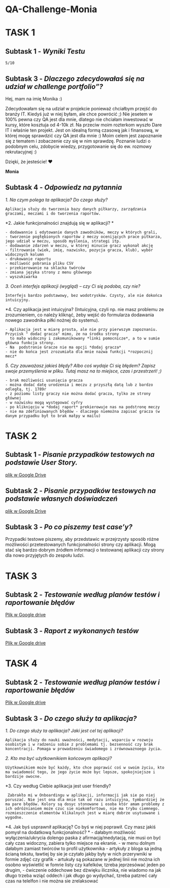 # QA-Challenge-Monia
# TASK 1
## Subtask 1 - *Wyniki Testu*
    5/10
## Subtask 3 - *Dlaczego zdecydowałaś się na udział w challenge portfolio”?* 
Hej, mam na imię Monika :) 

Zdecydowałam się na udział w projekcie ponieważ chciałbym przejść do branży IT. Kiedyś już w niej byłam, ale chce powrócić ;) 
Nie jesetem w 100% pewna czy QA jest dla mnie, dlatego nie chciałam inwestować w kursy, które kosztuja od 4-10k zł.
Na przeciw moim rozterkom wyszło Dare IT i właśnie ten projekt. Jest on idealną formą czasową jak i finansową, w której mogę sprawdzić czy QA jest dla mnie  :)
Moim celem jest zapoznanie się z tematem i zobaczenie czy się w nim sprawdzę. Poznanie ludzi o podobnym celu, zdobycie wiedzy, przygotowanie się do ew. rozmowy rekrutacyjnej :)

Dzięki, że jesteście! :heart:

**Monia**

## Subtask 4 - *Odpowiedz na pytannia*

*1. Na czym polega ta aplikacja? Do czego służy?*

    Aplikacja służy do tworzenia bazy danych piłkarzy, zarządzania graczami, meczami i do tworzenia raportów.

*2. Jakie funkcjonalności znajdują się w aplikacji? * 

    - dodawannie i edytowanie danych zawodników, meczy w których grali,
    - tworzenie pogłębionych raportów z meczy ocenijących prace piłkarza, jego udział w meczu, sposób myślenia, strategi itp.   
    - dodawanie zdarzeń w meczu, w której minucie gracz wykonał akcję
    - filtrowanie (wiek, imię, nazwisko, pozycja gracza, klub), wybór widocznych kolumn      
    - drukowanie raportu    
    - możliwość pobrania pliku CSV
    - przekierowanie na sklacka twórców
    - zmiana języka strony z menu głównego
    - wyszukiwarka

*3. Oceń interfejs aplikacji (wygląd) – czy Ci się podoba, czy nie?*

    Interfejs bardzo podstawowy, bez wodotrysków. Czysty, ale nie dokońca intuicyjny.
    
*4. Czy aplikacja jest intuicyjna? (Intuicyjna, czyli np. nie masz problemu ze zrozumieniem, co należy kliknąć, żeby wejść do formularza dodawania nowego zawodnika piłki nożnej do systemu).

    - Aplikacja jest w miarę prosta, ale nie przy pierwszym zapoznaniu. Przycisk " dodać gracza" mimo, że na środku strony 
      to mało widoczny i zakomunikowany *linki pomocnicze*, a to w sumie główna funkcja strony.
    - Na  podstronie Gracze nie ma opcji *dodaj gracza*
    - nie do końca jest zrozumiała dla mnie nazwa funkcji *rozpocznij mecz*
    
*5. Czy zauważasz jakieś błędy? Albo coś wydaje Ci się błędem? Zapisz swoje przemyślenia w pliku. Tutaj masz na to miejsce, czas i przestrzeń! ;)*

    - brak możliwości usunięcia gracza
    - można dodać datę urodzenia i meczu z przyszłą datą lub z bardzo odległą, tj. 1789r
    - z poziomu listy graczy nie można dodać gracza, tylko ze strony głównej
    - w nazwisku mogą występować cyfry
    - po kliknięciu w *dodaj raport* prekierowuje nas na podstronę meczy
    - nie ma zdefiniowanych błędów - dlaczego niemożna zapisać gracza (w danym przypadku był to brak małpy w mailu)

# TASK 2
## Subtask 1 - *Pisanie przypadków testowych na podstawie User Story.*
[plik w Google Drive](https://docs.google.com/spreadsheets/d/1IXpwrl_0bld4g8DqzcUOwiJ6HULMJYrgDEDmNDHzKdg/edit#gid=664785934)

## Subtask 2 - *Pisanie przypadków testowych na podstawie własnych doświadczeń*
[plik w Google Drive](https://docs.google.com/spreadsheets/d/1ncVX7uQm_nHjlIzPOm4qxk9soHaGALqlhz6dUkBmAc8/edit#gid=0)

## Subtask 3 - *Po co piszemy test case’y?*

Przypadki testowe piszemy, aby przedstawic w przejrzysty sposób różne możliwości przetestowanych funkcjonalności strony czy aplikacji. Mogą stać się bardzo dobrym źródłem informacji o testowanej aplikacji czy strony dla nowo przyjętych do zespołu ludzi.  

# TASK 3
## Subtask 2 - *Testowanie według planów testów i raportowanie błędów*
[Plik w Google drive](https://docs.google.com/spreadsheets/d/1CWjVaH_BdHrLLiv5lBorBYiucMWWETSrflwv5sXxmyI/edit#gid=0)

## Subtask 3 - *Raport z wykonanych testów*
[Plik w Google drive](https://docs.google.com/spreadsheets/d/1IpjxKKz6blsJE-xXNEeZ2Wqvc39zWSqXpt8Kha5OQSw/edit?usp=sharing)

# TASK 4
## Subtask 2 - *Testowanie według planów testów i raportowanie błędów*
[Plik w Google drive](https://docs.google.com/spreadsheets/d/1SkKLcE_ErXERSDntl99qrF4u7hEuc2lOmvUeIUhzDGE/edit#gid=0)

## Subtask 3 - *Do czego służy ta aplikacja?*
*1. Do czego służy ta aplikacja? Jaki jest cel tej aplikacji?*

    Aplikacja służy do nauki uważności, medytacji, wsparciu w rozwoju osobistym i w radzeniu sobie z problemami tj. bezsenność czy brak koncentracji. Pomaga w prowadzeniu świadomego i zrównowaznoego życia.
    
*2. Kto ma być użytkownikiem końcowym aplikacji?*

    Użytkownikiem może być każdy, kto chce poprawić coś w swoim życiu, kto ma swiadomość tego, że jego życie może byc lepsze, spokojniejsze i bardzije owocne.
    
*3. Czy według Ciebie aplikacja jest user friendly? 

     Zabrakło mi w Onboardingu w aplikacji, informacji jak sie po niej poruszać. Nie jest ona dla mnie tak od razu intuicyjna, tymbardziej że ma pare błędów. Kolory są dosyc stonowane i osoba któr amam problemy z ich odróżnianiem może czuc sie niekomfortowo, nie ma trybu ciemnego. rozmieszczenie elementów klikalnych jest w miarę dobrze usytuowane i wygodne.
     
*4. Jak byś usprawnił aplikację? Co byś w niej poprawił. Czy masz jakiś pomysł na dodatkową funkcjonalność? *
        - dałabym możliwość wyłączenia/ukrycia dolengo paska z afirmacją/medytacją, nie musi on być cały czas widoczny, zabiera tylko miejsce na ekranie.
        - w menu dolnym dałabym zamiast twórców to profil użytkownika
        - artykuły z bloga sa jedną ścianą tekstu, ławtiej by sie je czytało jakby były w nich przerywniki w formie zdjęć czy grafik
        - artukuły są pokazane w jednej linii nie można ich osobno wyświetlić w fomrie listy czy kafelków, tzreba jeprzesówać jeden po drugim,
        - ćwiczenie oddechowe bez dżwięku ilicznika, nie wiadomo na jak długo trzeba wziąć oddech i jak długo go wydychać, tzreba patzreć cały czas na telelfon i nie można sie zrelaksować
       
     
